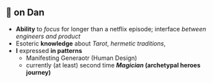 ## 👀 on Dan
* **Ability** to *focus* for longer than a netflix episode; interface *between engineers and product*
* Esoteric **knowledge** about *Tarot*, *hermetic traditions*,   
* **I** expressed **in patterns** 
  * Manifesting Generaotr (Human Design)
  * currently (at least) second time **_Magician_ (archetypal heroes journey)**

